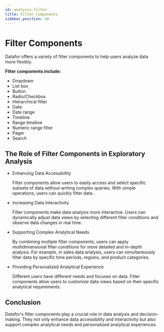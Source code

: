```yaml
---
id: analysis-filter
title: Filter Components
sidebar_position: 10
---
```

# Filter Components

Datafor offers a variety of filter components to help users analyze data more flexibly.

**Filter components include:**

- Dropdown
- List box
- Button
- Radio/Checkbox
- Hierarchical filter
- Date
- Date range
- Timeline
- Range timeline
- Numeric range filter
- Pager
- Search

## The Role of Filter Components in Exploratory Analysis

- Enhancing Data Accessibility

  Filter components allow users to easily access and select specific subsets of data without writing complex queries. With simple operations, users can quickly filter data.

- Increasing Data Interactivity

  Filter components make data analysis more interactive. Users can dynamically adjust data views by selecting different filter conditions and observe data changes in real time.

- Supporting Complex Analytical Needs

  By combining multiple filter components, users can apply multidimensional filter conditions for more detailed and in-depth analysis. For example, in sales data analysis, users can simultaneously filter data by specific time periods, regions, and product categories.

- Providing Personalized Analytical Experience

  Different users have different needs and focuses on data. Filter components allow users to customize data views based on their specific analytical requirements.

## Conclusion

Datafor's filter components play a crucial role in data analysis and decision-making. They not only enhance data accessibility and interactivity but also support complex analytical needs and personalized analytical experiences.